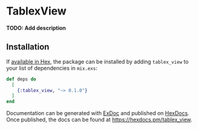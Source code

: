 # TablexView

**TODO: Add description**

## Installation

If [available in Hex](https://hex.pm/docs/publish), the package can be installed
by adding `tablex_view` to your list of dependencies in `mix.exs`:

```elixir
def deps do
  [
    {:tablex_view, "~> 0.1.0"}
  ]
end
```

Documentation can be generated with [ExDoc](https://github.com/elixir-lang/ex_doc)
and published on [HexDocs](https://hexdocs.pm). Once published, the docs can
be found at <https://hexdocs.pm/tablex_view>.

